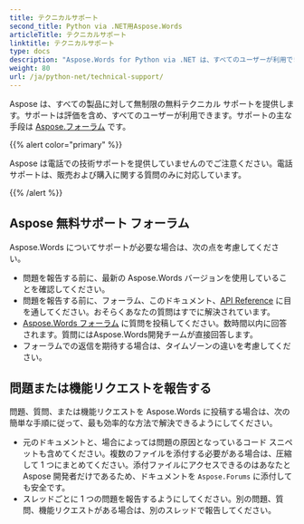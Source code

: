 ```yaml
---
title: テクニカルサポート
second_title: Python via .NET用Aspose.Words
articleTitle: テクニカルサポート
linktitle: テクニカルサポート
type: docs
description: "Aspose.Words for Python via .NET は、すべてのユーザーが利用できる無料のテクニカル サポートを提供します。 Aspose 無料サポート フォーラムを使用して、質問、問題、または機能リクエストを報告してください。"
weight: 80
url: /ja/python-net/technical-support/
---
```


Aspose は、すべての製品に対して無制限の無料テクニカル サポートを提供します。サポートは評価を含め、すべてのユーザーが利用できます。サポートの主な手段は [Aspose.フォーラム](https://forum.aspose.com/c/words/8) です。

{{% alert color="primary" %}}

Aspose は電話での技術サポートを提供していませんのでご注意ください。電話サポートは、販売および購入に関する質問のみに対応しています。

{{% /alert %}}

## Aspose 無料サポート フォーラム

Aspose.Words についてサポートが必要な場合は、次の点を考慮してください。

* 問題を報告する前に、最新の Aspose.Words バージョンを使用していることを確認してください。
* 問題を報告する前に、フォーラム、このドキュメント、[API Reference](https://reference.aspose.com/words/python-net/) に目を通してください。おそらくあなたの質問はすでに解決されています。
* [Aspose.Words フォーラム](https://forum.aspose.com/c/words/8) に質問を投稿してください。数時間以内に回答されます。質問にはAspose.Words開発チームが直接回答します。
* フォーラムでの返信を期待する場合は、タイムゾーンの違いを考慮してください。

## 問題または機能リクエストを報告する

問題、質問、または機能リクエストを Aspose.Words に投稿する場合は、次の簡単な手順に従って、最も効率的な方法で解決できるようにしてください。

* 元のドキュメントと、場合によっては問題の原因となっているコード スニペットも含めてください。複数のファイルを添付する必要がある場合は、圧縮して 1 つにまとめてください。添付ファイルにアクセスできるのはあなたと Aspose 開発者だけであるため、ドキュメントを `Aspose.Forums` に添付しても安全です。
* スレッドごとに 1 つの問題を報告するようにしてください。別の問題、質問、機能リクエストがある場合は、別のスレッドで報告してください。